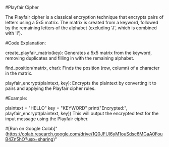 #Playfair Cipher

The Playfair cipher is a classical encryption technique that encrypts pairs of letters using a 5x5 matrix. The matrix is created from a keyword, followed by the remaining letters of the alphabet (excluding 'J', which is combined with 'I').

#Code Explanation:

create_playfair_matrix(key): Generates a 5x5 matrix from the keyword, removing duplicates and filling in with the remaining alphabet.

find_position(matrix, char): Finds the position (row, column) of a character in the matrix.

playfair_encrypt(plaintext, key): Encrypts the plaintext by converting it to pairs and applying the Playfair cipher rules.


#Example:

plaintext = "HELLO"
key = "KEYWORD"
print("Encrypted:", playfair_encrypt(plaintext, key))
This will output the encrypted text for the input message using the Playfair cipher.


#[Run on Google Colab]"(https://colab.research.google.com/drive/1Q0JFUI6yM1ouSdsc6MGaA0FouB4Zn5hO?usp=sharing)" 
